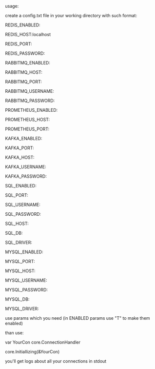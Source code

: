 usage:

create a config.txt file in your working directory with such format:

REDIS_ENABLED:

REDIS_HOST:localhost

REDIS_PORT:

REDIS_PASSWORD:

RABBITMQ_ENABLED:

RABBITMQ_HOST:

RABBITMQ_PORT:

RABBITMQ_USERNAME:

RABBITMQ_PASSWORD:

PROMETHEUS_ENABLED:

PROMETHEUS_HOST:

PROMETHEUS_PORT:

KAFKA_ENABLED:

KAFKA_PORT:

KAFKA_HOST:

KAFKA_USERNAME:

KAFKA_PASSWORD:

SQL_ENABLED:

SQL_PORT:

SQL_USERNAME:

SQL_PASSWORD:

SQL_HOST:

SQL_DB:

SQL_DRIVER:

MYSQL_ENABLED:

MYSQL_PORT:

MYSQL_HOST:

MYSQL_USERNAME:

MYSQL_PASSWORD:

MYSQL_DB:

MYSQL_DRIVER:

use params which you need (in ENABLED params use "T" to make them enabled)

than use:

var YourCon core.ConnectionHandler

core.Initiallizing(&YourCon)

you'll get logs about all your connections in stdout
